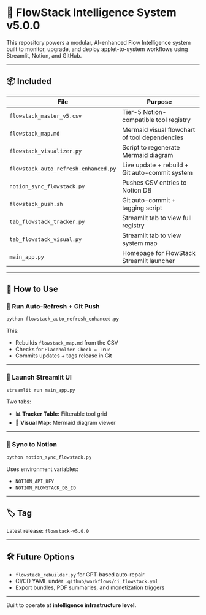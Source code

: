 # 🧠 FlowStack Intelligence System v5.0.0

This repository powers a modular, AI-enhanced Flow Intelligence system built to monitor, upgrade, and deploy applet-to-system workflows using Streamlit, Notion, and GitHub.

---

## 📦 Included

| File | Purpose |
|------|---------|
| `flowstack_master_v5.csv` | Tier-5 Notion-compatible tool registry |
| `flowstack_map.md` | Mermaid visual flowchart of tool dependencies |
| `flowstack_visualizer.py` | Script to regenerate Mermaid diagram |
| `flowstack_auto_refresh_enhanced.py` | Live update + rebuild + Git auto-commit system |
| `notion_sync_flowstack.py` | Pushes CSV entries to Notion DB |
| `flowstack_push.sh` | Git auto-commit + tagging script |
| `tab_flowstack_tracker.py` | Streamlit tab to view full registry |
| `tab_flowstack_visual.py` | Streamlit tab to view system map |
| `main_app.py` | Homepage for FlowStack Streamlit launcher |

---

## 🧠 How to Use

### 🔁 Run Auto-Refresh + Git Push

```bash
python flowstack_auto_refresh_enhanced.py
```

This:
- Rebuilds `flowstack_map.md` from the CSV
- Checks for `Placeholder Check = True`
- Commits updates + tags release in Git

---

### 🚀 Launch Streamlit UI

```bash
streamlit run main_app.py
```

Two tabs:
- **📊 Tracker Table:** Filterable tool grid
- **📍 Visual Map:** Mermaid diagram viewer

---

### 🔄 Sync to Notion

```bash
python notion_sync_flowstack.py
```

Uses environment variables:
- `NOTION_API_KEY`
- `NOTION_FLOWSTACK_DB_ID`

---

## 🏷 Tag

Latest release: `flowstack-v5.0.0`

---

## 🛠 Future Options

- `flowstack_rebuilder.py` for GPT-based auto-repair
- CI/CD YAML under `.github/workflows/ci_flowstack.yml`
- Export bundles, PDF summaries, and monetization triggers

---

Built to operate at **intelligence infrastructure level.**
